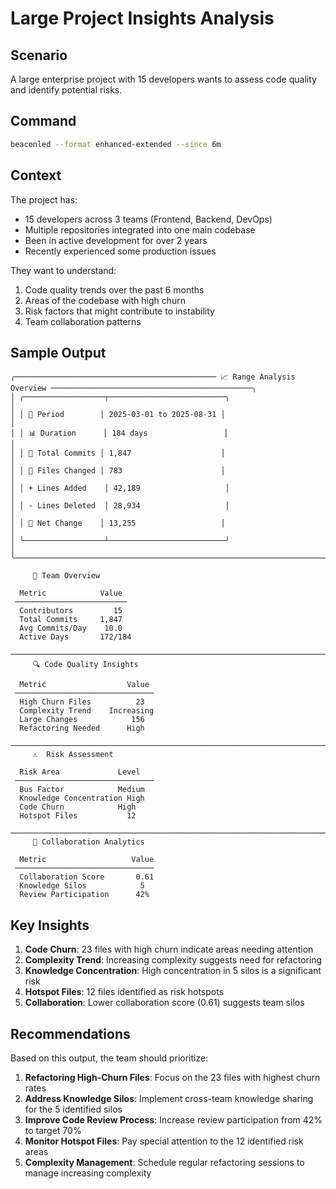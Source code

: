 # Large Project Insights Analysis

## Scenario

A large enterprise project with 15 developers wants to assess code quality and identify potential risks.

## Command

```bash
beaconled --format enhanced-extended --since 6m
```

## Context

The project has:
- 15 developers across 3 teams (Frontend, Backend, DevOps)
- Multiple repositories integrated into one main codebase
- Been in active development for over 2 years
- Recently experienced some production issues

They want to understand:
1. Code quality trends over the past 6 months
2. Areas of the codebase with high churn
3. Risk factors that might contribute to instability
4. Team collaboration patterns

## Sample Output

```
╭───────────────────────────────────────────── 📈 Range Analysis Overview ─────────────────────────────────────────────╮
│ ╭──────────────────┬──────────────────────────╮                                                                      │
│ │ 📅 Period        │ 2025-03-01 to 2025-08-31 │                                                                      │
│ │ 📊 Duration      │ 184 days                 │                                                                      │
│ │ 🔢 Total Commits │ 1,847                    │                                                                      │
│ │ 📂 Files Changed │ 783                      │                                                                      │
│ │ + Lines Added    │ 42,189                   │                                                                      │
│ │ - Lines Deleted  │ 28,934                   │                                                                      │
│ │ 🔄 Net Change    │ 13,255                   │                                                                      │
│ ╰──────────────────┴──────────────────────────╯                                                                      │
╰──────────────────────────────────────────────────────────────────────────────────────────────────────────────────────╯

     👥 Team Overview

  Metric            Value
 ─────────────────────────
  Contributors         15
  Total Commits     1,847
  Avg Commits/Day    10.0
  Active Days       172/184

───────────────────────────────────────────────────────────────────────────────────────────────────────────────────────
     🔍 Code Quality Insights

  Metric                  Value
 ───────────────────────────────
  High Churn Files          23
  Complexity Trend    Increasing
  Large Changes            156
  Refactoring Needed      High

───────────────────────────────────────────────────────────────────────────────────────────────────────────────────────
     ⚠️  Risk Assessment

  Risk Area             Level
 ───────────────────────────────
  Bus Factor            Medium
  Knowledge Concentration High
  Code Churn            High
  Hotspot Files           12

───────────────────────────────────────────────────────────────────────────────────────────────────────────────────────
     👥 Collaboration Analytics

  Metric                   Value
 ───────────────────────────────
  Collaboration Score       0.61
  Knowledge Silos            5
  Review Participation      42%
```

## Key Insights

1. **Code Churn**: 23 files with high churn indicate areas needing attention
2. **Complexity Trend**: Increasing complexity suggests need for refactoring
3. **Knowledge Concentration**: High concentration in 5 silos is a significant risk
4. **Hotspot Files**: 12 files identified as risk hotspots
5. **Collaboration**: Lower collaboration score (0.61) suggests team silos

## Recommendations

Based on this output, the team should prioritize:

1. **Refactoring High-Churn Files**: Focus on the 23 files with highest churn rates
2. **Address Knowledge Silos**: Implement cross-team knowledge sharing for the 5 identified silos
3. **Improve Code Review Process**: Increase review participation from 42% to target 70%
4. **Monitor Hotspot Files**: Pay special attention to the 12 identified risk areas
5. **Complexity Management**: Schedule regular refactoring sessions to manage increasing complexity
